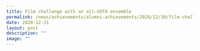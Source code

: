 ```yaml
---
title: Film challenge with an all–SOTA ensemble
permalink: /news/achievements/alumni-achievements/2020/12/30/film-challenge-with-an-all-sota-ensemble/
date: 2020-12-31
layout: post
description: ""
image: ""
---
```

